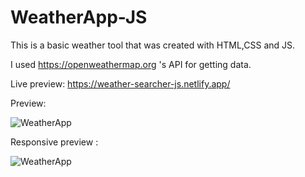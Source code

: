 # WeatherApp-JS


This is a basic weather tool that was created with HTML,CSS and JS.

I used https://openweathermap.org 's API for getting data.

Live preview: https://weather-searcher-js.netlify.app/

Preview:

![WeatherApp](https://github.com/mhakby/WeatherApp-JS/assets/123645842/0b92bd11-6821-4f7c-b0d8-3cd1d70998b2)


Responsive preview : 

![WeatherApp](https://github.com/mhakby/WeatherApp-JS/assets/123645842/83b0d232-f233-4ea9-ae36-ff02628816f4)
